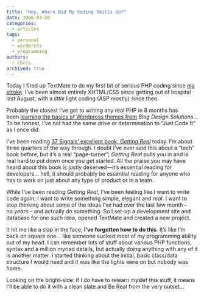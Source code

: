 ```yaml
---
title: "Hey, Where Did My Coding Skills Go?"
date: 2006-03-26
categories:
  - articles
tags:
  - personal
  - wordpress
  - programming
authors:
  - chris
archived: true
---
```


Today I fired up TextMate to do my first bit of serious PHP coding since [my stroke](/blog/home-from-hospital/ "Home from Hospital"). I’ve been almost entirely XHTML/CSS since getting out of hospital last August, with a *little* light coding (ASP mostly) since then.

Probably the closest I’ve got to writing any real PHP in 8 months has been [learning the basics of Wordpress themes from](http://web.archive.org/web/20060402213631/http://www.pixelmeadow.com/blog/2006/03/17/45-days-till-reboot-hitting-the-books/) _Blog Design Solutions_... To be honest, I’ve not had the same drive or determination to “Just Code It” as I once did.

I’ve been reading [37 Signals’ excellent book, *Getting Real*](https://gettingreal.37signals.com/) today. I’m about three quarters of the way through. I doubt I’ve ever said this about a “tech” book before, but it’s a real “page-turner”; *Getting Real* pulls you in and is real hard to put down once you get started. All the praise you may have heard about this book is justly deserved—it’s essential reading for developers… hell, it should probably be essential reading for anyone who has to work on just about any type of product or in a team.

While I’ve been reading *Getting Real*, I’ve been feeling like I want to write code again; I want to write something simple, elegant and *real*. I want to stop thinking about some of the ideas I’ve had over the last few month – no *years* – and actually do something. So I set-up a development site and database for one such idea, opened TextMate and created a new project.

It hit me like a slap in the face; **I’ve forgotten how to do this**. It’s like I’m back on square one… like someone sucked most of my programming ability out of my head. I can remember lots of stuff about various PHP functions, syntax and a million myriad details, but actually doing anything with any of it is another matter. I started thinking about the initial, basic class/data structure I would need and it was like the lights were on but nobody was home.

Looking on the bright-side: if I *do* have to relearn myslef this stuff, it means I’ll be able to do it with a clean slate and Be Real from the very outset…
